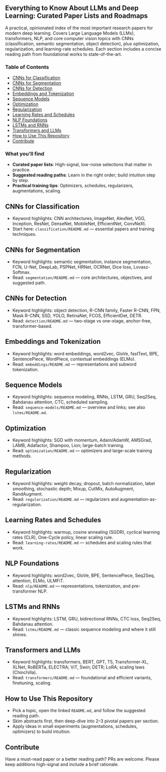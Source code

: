 ## Everything to Know About LLMs and Deep Learning: Curated Paper Lists and Roadmaps

A practical, opinionated index of the most important research papers for modern deep learning. Covers Large Language Models (LLMs), transformers, NLP, and core computer vision topics with CNNs (classification, semantic segmentation, object detection), plus optimization, regularization, and learning-rate schedules. Each section includes a concise reading path from foundational works to state-of-the-art.

### Table of Contents
- [CNNs for Classification](#cnns-for-classification)
- [CNNs for Segmentation](#cnns-for-segmentation)
- [CNNs for Detection](#cnns-for-detection)
- [Embeddings and Tokenization](#embeddings-and-tokenization)
- [Sequence Models](#sequence-models)
- [Optimization](#optimization)
- [Regularization](#regularization)
- [Learning Rates and Schedules](#learning-rates-and-schedules)
- [NLP Foundations](#nlp-foundations)
- [LSTMs and RNNs](#lSTMs-and-rnns)
- [Transformers and LLMs](#transformers-and-llms)
- [How to Use This Repository](#how-to-use-this-repository)
- [Contribute](#contribute)

### What you’ll find
- **Curated paper lists**: High-signal, low-noise selections that matter in practice.
- **Suggested reading paths**: Learn in the right order; build intuition step by step.
- **Practical training tips**: Optimizers, schedules, regularizers, augmentations, scaling.

## CNNs for Classification
- Keyword highlights: CNN architectures, ImageNet, AlexNet, VGG, Inception, ResNet, DenseNet, MobileNet, EfficientNet, ConvNeXt.
- Start here: `classification/README.md` — essential papers and training techniques.

## CNNs for Segmentation
- Keyword highlights: semantic segmentation, instance segmentation, FCN, U-Net, DeepLab, PSPNet, HRNet, OCRNet, Dice loss, Lovasz-Softmax.
- Read: `segmentation/README.md` — core architectures, objectives, and suggested path.

## CNNs for Detection
- Keyword highlights: object detection, R-CNN family, Faster R-CNN, FPN, Mask R-CNN, SSD, YOLO, RetinaNet, FCOS, EfficientDet, DETR.
- Read: `detection/README.md` — two-stage vs one-stage, anchor-free, transformer-based.

## Embeddings and Tokenization
- Keyword highlights: word embeddings, word2vec, GloVe, fastText, BPE, SentencePiece, WordPiece, contextual embeddings (ELMo).
- Read: `embeddings/README.md` — representations and subword tokenization.

## Sequence Models
- Keyword highlights: sequence modeling, RNNs, LSTM, GRU, Seq2Seq, Bahdanau attention, CTC, scheduled sampling.
- Read: `sequence-models/README.md` — overview and links; see also `lstms/README.md`.

## Optimization
- Keyword highlights: SGD with momentum, Adam/AdamW, AMSGrad, LAMB, Adafactor, Shampoo, Lion; large-batch training.
- Read: `optimization/README.md` — optimizers and large-scale training methods.

## Regularization
- Keyword highlights: weight decay, dropout, batch normalization, label smoothing, stochastic depth; Mixup, CutMix, AutoAugment, RandAugment.
- Read: `regularization/README.md` — regularizers and augmentation-as-regularization.

## Learning Rates and Schedules
- Keyword highlights: warmup, cosine annealing (SGDR), cyclical learning rates (CLR), One-Cycle policy, linear scaling rule.
- Read: `learning-rates/README.md` — schedules and scaling rules that work.

## NLP Foundations
- Keyword highlights: word2vec, GloVe, BPE, SentencePiece, Seq2Seq, attention, ELMo, ULMFiT.
- Read: `nlp/README.md` — representations, tokenization, and pre-transformer NLP.

## LSTMs and RNNs
- Keyword highlights: LSTM, GRU, bidirectional RNNs, CTC loss, Seq2Seq, Bahdanau attention.
- Read: `lstms/README.md` — classic sequence modeling and where it still shines.

## Transformers and LLMs
- Keyword highlights: transformers, BERT, GPT, T5, Transformer-XL, XLNet, RoBERTa, ELECTRA; ViT, Swin; DETR; LoRA; scaling laws (Chinchilla).
- Read: `transformers/README.md` — foundational and efficient variants, finetuning, scaling.

## How to Use This Repository
- Pick a topic, open the linked `README.md`, and follow the suggested reading path.
- Skim abstracts first, then deep-dive into 2–3 pivotal papers per section.
- Apply ideas in small experiments (augmentations, schedules, optimizers) to build intuition.

## Contribute
Have a must-read paper or a better reading path? PRs are welcome. Please keep additions high-signal and include a brief rationale.